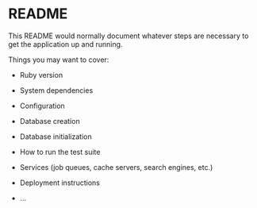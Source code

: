 # README

<!--

JSデバッグ
https://zenn.dev/chida/articles/a12f72ed8153b0

環境構築
https://zenn.dev/naoki0722/articles/272ef57c6dafba

VScode拡張機能
https://qiita.com/newt0/items/b7810fb38c339ec5e4a7

-->

This README would normally document whatever steps are necessary to get the
application up and running.

Things you may want to cover:

- Ruby version

- System dependencies

- Configuration

- Database creation

- Database initialization

- How to run the test suite

- Services (job queues, cache servers, search engines, etc.)

- Deployment instructions

- ...
